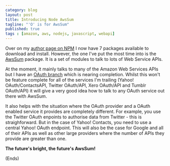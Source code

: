 ```yaml
---
category: blog
layout: post
title: Introducing Node AwsSum
tagline: "'O' is for AwsSum"
published: true
tags : [amazon, aws, nodejs, javascript, webapi]
---
```

Over on my [author page on NPM](http://search.npmjs.org/#/_author/Andrew%20Chilton) I now have 7 packages available to
download and install. However, the one I've put the most time into is the
[AwsSum](https://github.com/appsattic/node-awssum/) package. It is a set of modules to talk to lots of Web Service
APIs.

At the moment, it mainly talks to many of the Amazon Web Services APIs but I have an [OAuth
branch](https://github.com/appsattic/node-awssum/tree/oauth) which is nearing completion. Whilst this won't be feature
complete for all of the services I'm trailing (Yahoo! OAuth/ContactsAPI, Twitter OAuth/API, Xero OAuth/API and Tumblr
OAuth/API) it will give a very good idea how to talk to any OAuth service out there with AwsSum.

It also helps with the situation where the OAuth provider and a OAuth enabled service it provides are completely
different. For example, you use the Twitter OAuth enpoints to authorise data from Twitter - this is straighforward. But
in the case of Yahoo! Contacts, you need to use a central Yahoo! OAuth endpoint. This will also be the case for Google
and all of their APIs as well as other large providers where the number of APIs they provide are greater than one.

**The future's bright, the future's AwsSum!**

(Ends)
